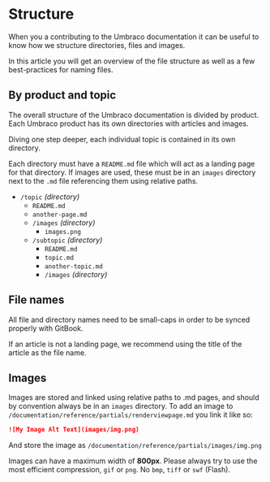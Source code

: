 # Structure

When you a contributing to the Umbraco documentation it can be useful to know how we structure directories, files and images.

In this article you will get an overview of the file structure as well as a few best-practices for naming files.

## By product and topic

The overall structure of the Umbraco documentation is divided by product. Each Umbraco product has its own directories with articles and images.

Diving one step deeper, each individual topic is contained in its own directory.

Each directory must have a `README.md` file which will act as a landing page for that directory. If images are used, these must be in an `images` directory next to the `.md` file referencing them using relative paths.

* `/topic` _(directory)_
  * `README.md`
  * `another-page.md`
  * `/images` _(directory)_
    * `images.png`
  * `/subtopic` _(directory)_
    * `README.md`
    * `topic.md`
    * `another-topic.md`
    * `/images` _(directory)_

## File names

All file and directory names need to be small-caps in order to be synced properly with GitBook.

If an article is not a landing page, we recommend using the title of the article as the file name.

## Images

Images are stored and linked using relative paths to .md pages, and should by convention always be in an `images` directory. To add an image to `/documentation/reference/partials/renderviewpage.md` you link it like so:

```markdown
![My Image Alt Text](images/img.png)
```

And store the image as `/documentation/reference/partials/images/img.png`

Images can have a maximum width of **800px**. Please always try to use the most efficient compression, `gif` or `png`. No `bmp`, `tiff` or `swf` (Flash).
